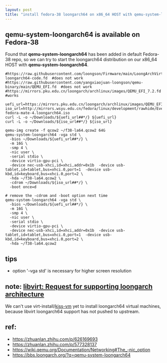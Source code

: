```yaml
---
layout: post
title: "install fedora-38 loongarch64 on x86_64 HOST with qemu-system-loongarch64"
---
```


## qemu-system-loongarch64 is available on Fedora-38
Found that **qemu-system-loongarch64** has been added in default Fedora-38 repo, so we can try to start the loongarch64 distribution on our x86_64 HOST with **qemu-system-loongarch64**.

```
#https://raw.githubusercontent.com/loongson/Firmware/main/LoongArchVirtMachine/edk2-loongarch64-code.fd  #does not work
#https://raw.githubusercontent.com/yangxiaojuan-loongson/qemu-binary/main/QEMU_EFI.fd  #does not work
#https://mirrors.pku.edu.cn/loongarch/archlinux/images/QEMU_EFI_7.2.fd  #works

uefi_url=https://mirrors.pku.edu.cn/loongarch/archlinux/images/QEMU_EFI_7.2.fd
iso_url=http://mirrors.wsyu.edu.cn/fedora/linux/development/rawhide/Everything/loongarch64/iso/livecd-fedora-mate-4.loongarch64.iso
curl -L -o ~/Downloads/${uefi_url##*/} ${uefi_url}
curl -L -o ~/Downloads/${iso_url##*/} ${iso_url}

qemu-img create -f qcow2 ~/f38-la64.qcow2 64G
qemu-system-loongarch64 -vga std \
  -bios ~/Downloads/${uefi_url##*/} \
  -m 16G \
  -smp 4 \
  -nic user \
  -serial stdio \
  -device virtio-gpu-pci \
  -device nec-usb-xhci,id=xhci,addr=0x1b  -device usb-tablet,id=tablet,bus=xhci.0,port=1  -device usb-kbd,id=keyboard,bus=xhci.0,port=2 \
  -hda ~/f38-la64.qcow2 \
  -cdrom ~/Downloads/${iso_url##*/} \
  -boot once=d

# remove the -cdrom and -boot option next time
qemu-system-loongarch64 -vga std \
  -bios ~/Downloads/${uefi_url##*/} \
  -m 16G \
  -smp 4 \
  -nic user \
  -serial stdio \
  -device virtio-gpu-pci \
  -device nec-usb-xhci,id=xhci,addr=0x1b  -device usb-tablet,id=tablet,bus=xhci.0,port=1  -device usb-kbd,id=keyboard,bus=xhci.0,port=2 \
  -hda ~/f38-la64.qcow2
```
## tips
- option '-vga std' is necessary for higher screen resolution 


## note: [libvirt: Request for supporting loongarch architecture](https://gitlab.com/libvirt/libvirt/-/issues/471)
We can't use virt-install/[kiss-vm](https://github.com/tcler/kiss-vm-ns) yet to install loongarch64 virtual machines, because libvirt loongarch64 support has not pushed to upstream.

## ref:
- https://zhuanlan.zhihu.com/p/626169693
- https://zhuanlan.zhihu.com/p/577328137
- https://wiki.qemu.org/Documentation/Networking#The_-nic_option
- https://bbs.loongarch.org/?q=qemu-system-loongarch64
